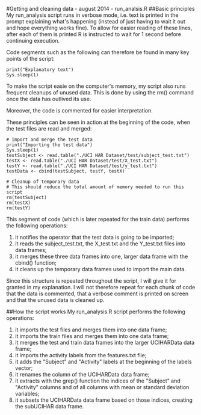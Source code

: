 #Getting and cleaning data - august 2014 - run_analsis.R
##Basic principles
My run_analysis script runs in verbose mode, i.e. text is printed in the prompt explaining what's happening (instead of just having to wait it out and hope everything works fine). To allow for easier reading of these lines, after each of them is printed R is instructed to wait for 1 second before continuing execution.

Code segments such as the following can therefore be found in many key points of the script:

```
print("Explanatory text")
Sys.sleep(1)
```

To make the script easie on the computer's memory, my script also runs frequent cleanups of unused data. This is done by using the rm() command once the data has outlived its use.

Moreover, the code is commented for easier interpretation.

These principles can be seen in action at the beginning of the code, when the test files are read and merged:

```
# Import and merge the test data
print("Importing the test data")
Sys.sleep(1)
testSubject <- read.table("./UCI HAR Dataset/test/subject_test.txt")
testX <- read.table("./UCI HAR Dataset/test/X_test.txt")
testY <- read.table("./UCI HAR Dataset/test/y_test.txt")
testData <- cbind(testSubject, testY, testX)

# Cleanup of temporary data
# This should reduce the total amount of memory needed to run this script
rm(testSubject)
rm(testX)
rm(testY)
```

This segment of code (which is later repeated for the train data) performs the following operations:

1. it notifies the operator that the test data is going to be imported;
2. it reads the subject\_test.txt, the X\_test.txt and the Y\_test.txt files into data frames;
3. it merges these three data frames into one, larger data frame with the cbind() function;
4. it cleans up the temporary data frames used to import the main data.

Since this structure is repeated throughout the script, I will give it for granted in my explanation. I will not therefore repeat for each chunk of code that the data is commented, that a verbose comment is printed on screen and that the unused data is cleaned up.

##How the script works
My run\_analysis.R script performs the following operations:

1. it imports the test files and merges them into one data frame;
2. it imports the train files and merges them into one data frame;
3. it merges the test and train data frames into the larger UCIHARData data frame;
4. it imports the activity labels from the features.txt file;
5. it adds the "Subject" and "Activity" labels at the beginning of the labels vector;
6. it renames the column of the UCIHARData data frame;
7. it extracts with the grep() function the indices of the "Subject" and "Activity" columns and of all columns with mean or standard deviation variables;
8. it subsets the UCIHARData data frame based on those indices, creating the subUCIHAR data frame.